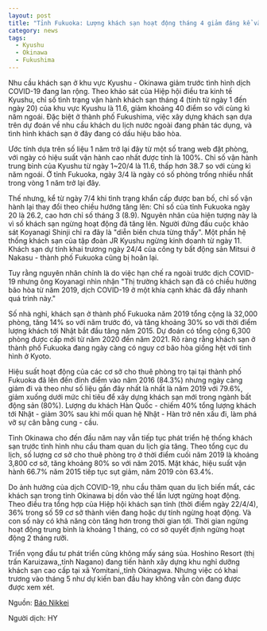 ```yaml
---
layout: post
title: "Tỉnh Fukuoka: Lượng khách sạn hoạt động tháng 4 giảm đáng kể và có dấu hiệu bão hòa trước dịch COVID-19"
category: news
tags: 
  - Kyushu
  - Okinawa
  - Fukushima
---
```


Nhu cầu khách sạn ở khu vực Kyushu - Okinawa giảm trước tình hình dịch COVID-19 đang lan rộng. Theo khảo sát của Hiệp hội điều tra kinh tế Kyushu, chỉ số tình trạng vận hành khách sạn tháng 4 (tính từ ngày 1 đến ngày 20) của khu vực Kyushu là 11.6, giảm khoảng 40 điểm so với cùng kì năm ngoái. Đặc biệt ở thành phố Fukushima, việc xây dựng khách sạn dựa trên dự đoán về nhu cầu khách du lịch nước ngoài đang phản tác dụng, và tình hình khách sạn ở đây đang có dấu hiệu bão hòa.

Ước tính dựa trên số liệu 1 năm trở lại đây từ một số trang web đặt phòng, với ngày có hiệu suất vận hành cao nhất được tính là 100%. Chỉ số vận hành trung bình của Kyushu từ ngày 1~20/4 là 11.6, thấp hơn 38.7 so với cùng kì năm ngoái. Ở tỉnh Fukuoka, ngày 3/4 là ngày có số phòng trống nhiều nhất trong vòng 1 năm trở lại đây.

Thế nhưng, kể từ ngày 7/4  khi tình trạng khẩn cấp được ban bố, chỉ số vận hành lại thay đổi theo chiều hướng tăng lên:  Chỉ số của tỉnh Fukuoka ngày 20 là 26.2, cao hơn chỉ số tháng 3 (8.9). Nguyên nhân của hiện tượng này là vì số khách sạn ngừng hoạt động đã tăng lên. Người đứng đầu cuộc khảo sát Koyanagi Shinji chỉ ra đây là "diễn biến chưa từng thấy". Một phần hệ thống khách sạn của tập đoàn JR Kyushu ngừng kinh doanh từ ngày 11. Khách sạn dự tính khai trương ngày 24/4 của công ty bất động sản Mitsui ở Nakasu - thành phố Fukuoka cũng bị hoãn lại.

Tuy rằng nguyên nhân chính là do việc hạn chế ra ngoài trước dịch COVID-19 nhưng ông Koyanagi nhìn nhận "Thị trường khách sạn đã có chiều hường bão hòa từ năm 2019, dịch COVID-19 ở một khía cạnh khác đã đẩy nhanh quá trình này."

Số nhà nghỉ, khách sạn ở thành phố Fukuoka năm 2019 tổng cộng là 32,000 phòng, tăng 14% so với năm trước đó, và tăng khoảng 30% so với thời điểm lượng khách tới Nhật bắt đầu tăng năm 2015. Dự đoán có tổng cộng 6,300 phòng được cấp mới từ năm 2020 đến năm 2021. Rõ ràng rằng khách sạn ở thành phố Fukuoka đang ngày càng có nguy cơ bão hòa giống hệt với tình hình ở Kyoto. 

Hiệu suất hoạt động của các cơ sở cho thuê phòng trọ tại tại thành phố Fukuoka đã lên đến đỉnh điểm vào năm 2016  (84.3%) nhưng ngày càng giảm đi và theo như số liệu gần đây nhất là nhất là năm 2019 với 79.6%, giảm xuống dưới mức chỉ tiêu để xây dựng khách sạn mới trong ngành bất động sản (80%). Lượng du khách Hàn Quốc - chiếm 40% tổng lượng khách tới Nhật - giảm 30% sau khi mối quan hệ Nhật -  Hàn trở nên xấu đi, làm phá vỡ sự cân bằng cung - cầu.

Tỉnh Okinawa cho đến đầu năm nay vẫn tiếp tục phát triển hệ thống khách sạn trước tình hình nhu cầu tham quan du lịch gia tăng. Theo tổng cục du lịch, số lượng cơ sở cho thuê phòng trọ ở thời điểm cuối năm 2019 là khoảng 3,800 cơ sở, tăng khoảng 80% so với năm 2015. Mặt khác, hiệu suất vận hành 66.7% năm 2015 tiếp tục sụt giảm, năm 2019 còn 63.4%.

Do ảnh hưởng của dịch COVID-19, nhu cầu thăm quan du lịch biến mất, các khách sạn trong tỉnh Okinawa bị dồn vào thế lần lượt ngừng hoạt động. Theo điều tra tổng hợp của Hiệp hội khách sạn tỉnh (thời điểm ngày 22/4/4), 36% trong số 59 cơ sở thành viên đang hoặc dự tính ngừng hoạt động. Và con số này có khả năng còn tăng hơn trong thời gian tới. Thời gian ngừng hoạt động trung bình là khoảng 1 tháng, có cơ sở quyết định ngừng hoạt động 2 tháng rưỡi.

Triển vọng đầu tư phát triển cũng không mấy sáng sủa. Hoshino Resort (thị trấn Karuizawa,,tỉnh Nagano) đang tiến hành xây dựng khu nghỉ dưỡng khách sạn cao cấp tại xã Yomitani,,tỉnh Okinagwa. Nhưng   việc có khai trương vào tháng 5 như dự kiến ban đầu hay không vẫn còn đang được được xem xét.


Nguồn: [Báo Nikkei](https://www.nikkei.com/article/DGXMZO58447170U0A420C2LX0000/)

Người dịch: HY 
